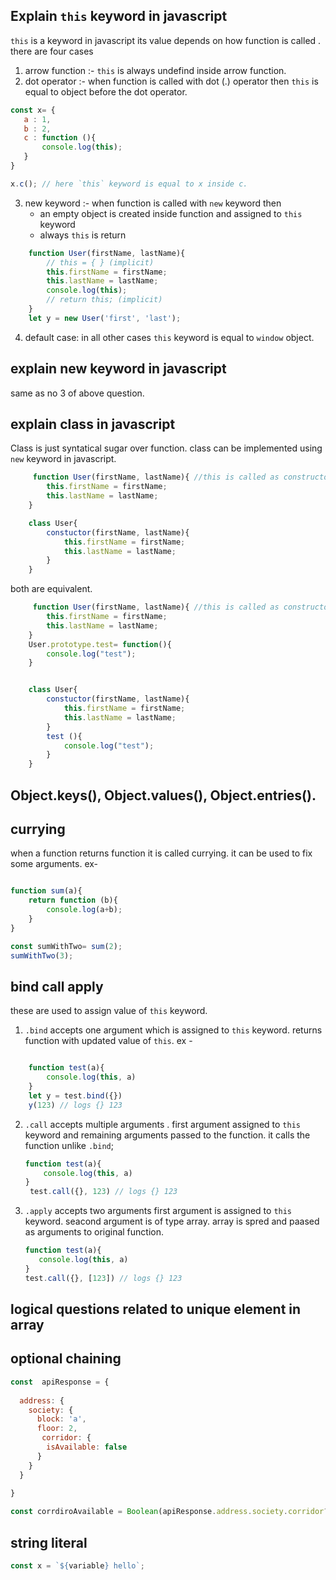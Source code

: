 ## Explain `this` keyword in javascript

`this` is a keyword in javascript its value depends on how function is called . there are four cases
1) arrow function :- ``this`` is always undefind inside arrow function.
2) dot operator :- when function is called with dot (.) operator then `this` is equal to object before the dot operator.
 ```javascript
 const x= {
    a : 1,
    b : 2,
    c : function (){
        console.log(this);
    }
 }
 
 x.c(); // here `this` keyword is equal to x inside c.
 ```

 3) new keyword :- when function is called with `new` keyword then 
    - an empty object is created inside function and assigned to `this` keyword
    - always `this` is return
```javascript 
    function User(firstName, lastName){
        // this = { } (implicit)
        this.firstName = firstName;
        this.lastName = lastName;
        console.log(this);
        // return this; (implicit)
    }
    let y = new User('first', 'last');

```
4) default case: in all other cases `this` keyword is equal to `window` object.


## explain new keyword in javascript
same as no 3 of above question.

## explain class in javascript
Class is just syntatical sugar over function.
class can be implemented using `new` keyword in javascript.

```javascript
     function User(firstName, lastName){ //this is called as constructor function
        this.firstName = firstName;
        this.lastName = lastName;
    }

    class User{
        constuctor(firstName, lastName){ 
            this.firstName = firstName;
            this.lastName = lastName;
        }
    }
```
both are equivalent. 

```javascript
     function User(firstName, lastName){ //this is called as constructor function
        this.firstName = firstName;
        this.lastName = lastName;
    }
    User.prototype.test= function(){
        console.log("test");
    }


    class User{
        constuctor(firstName, lastName){ 
            this.firstName = firstName;
            this.lastName = lastName;
        }
        test (){
            console.log("test");
        }
    }
```

## Object.keys(), Object.values(), Object.entries().
## currying
when a function returns function it is called currying. it can be used to fix some arguments.
ex- 
```javascript

function sum(a){
    return function (b){
        console.log(a+b);
    }
}

const sumWithTwo= sum(2);
sumWithTwo(3);


```
## bind call apply
these are used to assign value of `this` keyword.
1) `.bind` accepts one argument which is assigned to `this` keyword. returns function with updated value of `this`.
ex -
```javascript

    function test(a){
        console.log(this, a)
    }
    let y = test.bind({})
    y(123) // logs {} 123
```

2) `.call` accepts multiple arguments . first argument assigned to `this` keyword and remaining arguments passed to the function.
    it calls the function unlike `.bind`;

    ```javascript
    function test(a){
        console.log(this, a)
    }
     test.call({}, 123) // logs {} 123
    ```

3) `.apply` accepts two arguments first argument is assigned to `this` keyword. seacond argument is of type array.
    array is spred and paased as arguments to original function.

     ```javascript
    function test(a){
        console.log(this, a)
    }
     test.call({}, [123]) // logs {} 123
    ```

## logical questions related to unique element in array




## optional chaining
```javascript
const  apiResponse = {
 
  address: {
    society: {
      block: 'a',
      floor: 2,
       corridor: {
        isAvailable: false
      }
    }
  }
 
}

const corrdiroAvailable = Boolean(apiResponse.address.society.corridor?.isAvailable)

```
## string literal 
```javascript
const x = `${variable} hello`; 
```

